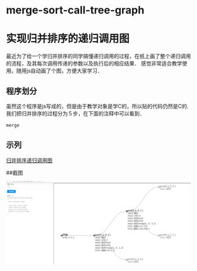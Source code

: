 # merge-sort-call-tree-graph
# 实现归并排序的递归调用图
最近为了给一个学归并排序的同学搞懂递归调用的过程，在纸上画了整个递归调用的流程，及其每次调用传递的参数以及执行后的相应结果．
感觉非常适合教学使用，随用js自动画了个图，方便大家学习．
## 程序划分
虽然这个程序是js写成的，但是由于教学对象是学C的，所以贴的代码仍然是C的.
我们把归并排序的过程分为５步，在下面的注释中可以看到．
```c
merge
```

## 示列

[归并排序递归调用图](http://nianhua110.github.io/mergesort/)

##截图

![demo](demo.png)
